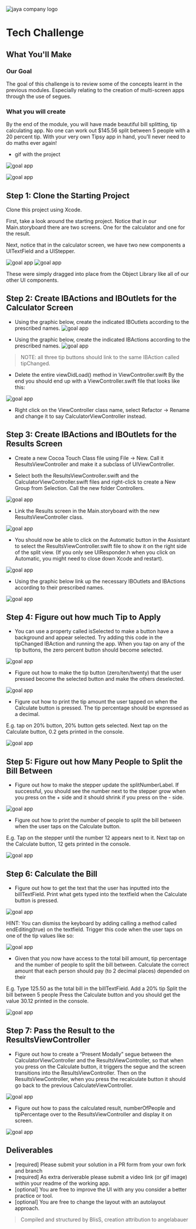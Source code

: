 ![jaya company logo](https://media-exp1.licdn.com/dms/image/C4E0BAQFrbiHicAxtPQ/company-logo_200_200/0?e=2159024400&v=beta&t=BQz9RsRUILUmnZ4JM6poK5XCxSAvVuefloBcLVolmR0)

# Tech Challenge

## What You'll Make

### Our Goal
The goal of this challenge is to review some of the concepts learnt in the previous modules. Especially relating to the creation of multi-screen apps through the use of segues.

### What you will create
By the end of the module, you will have made beautiful bill splitting, tip calculating app. No one can work out $145.56 split between 5 people with a 20 percent tip. With your very own Tipsy app in hand, you’ll never need to do maths ever again!

* gif with the project

![goal app](./images/test.gif)


![goal app](./images/goal.gif)

## Step 1: Clone the Starting Project

Clone this project using Xcode.

First, take a look around the starting project. Notice that in our Main.storyboard there are two screens. One for the calculator and one for the result.

Next, notice that in the calculator screen, we have two new components a UITextField and a UIStepper.

![goal app](./images/one.png)
![goal app](./images/two.png)

These were simply dragged into place from the Object Library like all of our other UI components.

## Step 2: Create IBActions and IBOutlets for the Calculator Screen

* Using the graphic below, create the indicated IBOutlets according to the prescribed names.
![goal app](./images/three.png)

* Using the graphic below, create the indicated IBActions according to the prescribed names.
![goal app](./images/four.png)

> NOTE: all three tip buttons should link to the same IBAction called tipChanged.

* Delete the entire viewDidLoad() method in ViewController.swift
By the end you should end up with a ViewController.swift file that looks like this:

![goal app](./images/five.png)

* Right click on the ViewController class name, select Refactor → Rename and change it to say CalculatorViewController instead.

## Step 3: Create IBActions and IBOutlets for the Results Screen
* Create a new Cocoa Touch Class file using File → New. Call it ResultsViewController and make it a subclass of UIViewController.

* Select both the ResultsViewController.swift and the CalculatorViewController.swift files and right-click to create a New Group from Selection. Call the new folder Controllers.

![goal app](./images/six.png)

* Link the Results screen in the Main.storyboard with the new ResultsViewController class.

![goal app](./images/seven.png)

* You should now be able to click on the Automatic button in the Assistant to select the ResultsViewController.swift file to show it on the right side of the split view. (If you only see UIResponder.h when you click on Automatic, you might need to close down Xcode and restart).

![goal app](./images/eight.png)

* Using the graphic below link up the necessary IBOutlets and IBActions according to their prescribed names.

![goal app](./images/nine.png)

## Step 4: Figure out how much Tip to Apply

* You can use a property called isSelected to make a button have a background and appear selected. Try adding this code in the tipChanged IBAction and running the app. When you tap on any of the tip buttons, the zero percent button should become selected.

![goal app](./images/ten.png)

* Figure out how to make the tip button (zero/ten/twenty) that the user pressed become the selected button and make the others deselected.

![goal app](./images/eleven.gif)

* Figure out how to print the tip amount the user tapped on when the Calculate button is pressed. The tip percentage should be expressed as a decimal.

E.g. tap on 20% button, 20% button gets selected.
Next tap on the Calculate button, 0.2 gets printed in the console.

![goal app](./images/twelve.gif)

## Step 5: Figure out how Many People to Split the Bill Between

* Figure out how to make the stepper update the splitNumberLabel. If successful, you should see the number next to the stepper grow when you press on the + side and it should shrink if you press on the - side.

![goal app](./images/thirteen.gif)

* Figure out how to print the number of people to split the bill between when the user taps on the Calculate button.

E.g. Tap on the stepper until the number 12 appears next to it.
Next tap on the Calculate button, 12 gets printed in the console.

![goal app](./images/fourteen.gif)

## Step 6: Calculate the Bill

* Figure out how to get the text that the user has inputted into the billTextField. Print what gets typed into the textfield when the Calculate button is pressed.

![goal app](./images/fiveteen.gif)

HINT: You can dismiss the keyboard by adding calling a method called endEditing(true) on the textfield. Trigger this code when the user taps on one of the tip values like so:

![goal app](./images/sixteen.png)

* Given that you now have access to the total bill amount, tip percentage and the number of people to split the bill between. Calculate the correct amount that each person should pay (to 2 decimal places) depended on their

E.g. Type 125.50 as the total bill in the billTextField.
Add a 20% tip
Split the bill between 5 people
Press the Calculate button and you should get the value 30.12 printed in the console.

![goal app](./images/seventeen.gif)

## Step 7: Pass the Result to the ResultsViewController

* Figure out how to create a “Present Modally” segue between the CalculatorViewController and the ResultsViewController, so that when you press on the Calculate button, it triggers the segue and the screen transitions into the ResultsViewController. Then on the ResultsViewController, when you press the recalculate button it should go back to the previous CalculateViewController.

![goal app](./images/eightteen.gif)

* Figure out how to pass the calculated result, numberOfPeople and tipPercentage over to the ResultsViewController and display it on screen.

![goal app](./images/nineteen.gif)


## Deliverables

* [required] Please submit your solution in a PR form from your own fork and branch
* [required] As extra deriverable please submit a video link (or gif image) within your readme of the working app.
* [optional] You are free to improve the UI with any you consider a better practice or tool.
* [optional] You are free to change the layout with an autolayout approach.

> Compiled and structured by BlisS, creation attribution to angelabauer
